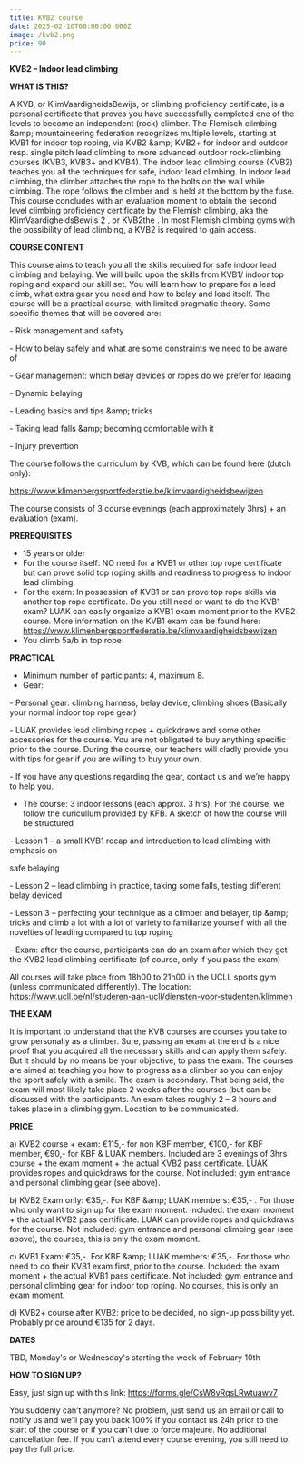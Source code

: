 ```yaml
---
title: KVB2 course
date: 2025-02-10T00:00:00.000Z
image: /kvb2.png
price: 90
---
```


**KVB2 – Indoor lead climbing**

**WHAT IS THIS?**

A KVB, or KlimVaardigheidsBewijs, or climbing proficiency certificate, is a personal certificate that proves you have successfully completed one of the levels to become an independent (rock) climber. The Flemisch climbing \&amp; mountaineering federation recognizes multiple levels, starting at KVB1 for indoor top roping, via KVB2 \&amp; KVB2+ for indoor and outdoor resp. single pitch lead climbing to more advanced outdoor rock-climbing courses (KVB3, KVB3+ and KVB4). The indoor lead climbing course (KVB2) teaches you all the techniques for safe, indoor lead climbing. In indoor lead climbing, the climber attaches the rope to the bolts on the wall while climbing. The rope follows the climber and is held at the bottom by the fuse. This course concludes with an evaluation moment to obtain the second level climbing proficiency certificate by the Flemish climbing, aka the KlimVaardigheidsBewijs 2 , or KVB2the . In most Flemish climbing gyms with the possibility of lead climbing, a KVB2 is required to gain access.

**COURSE CONTENT**

This course aims to teach you all the skills required for safe indoor lead climbing and belaying. We will build upon the skills from KVB1/ indoor top roping and expand our skill set. You will learn how to prepare for a lead climb, what extra gear you need and how to belay and lead itself. The course will be a practical course, with limited pragmatic theory. Some specific themes that will be covered are:

\- Risk management and safety

\- How to belay safely and what are some constraints we need to be aware of

\- Gear management: which belay devices or ropes do we prefer for leading

\- Dynamic belaying

\- Leading basics and tips \&amp; tricks

\- Taking lead falls \&amp; becoming comfortable with it

\- Injury prevention

The course follows the curriculum by KVB, which can be found here (dutch only):

<https://www.klimenbergsportfederatie.be/klimvaardigheidsbewijzen>

The course consists of 3 course evenings (each approximately 3hrs) + an evaluation (exam).

**PREREQUISITES**

- 15 years or older
- For the course itself: NO need for a KVB1 or other top rope certificate but can prove solid top roping skills and readiness to progress to indoor lead climbing.
- For the exam: In possession of KVB1 or can prove top rope skills via another top rope certificate. Do you still need or want to do the KVB1 exam? LUAK can easily organize a KVB1 exam moment prior to the KVB2 course. More information on the KVB1 exam can be found here: <https://www.klimenbergsportfederatie.be/klimvaardigheidsbewijzen>
- You climb 5a/b in top rope

**PRACTICAL**

- Minimum number of participants: 4, maximum 8.
- Gear:

\- Personal gear: climbing harness, belay device, climbing shoes (Basically your normal indoor top rope gear)

\- LUAK provides lead climbing ropes + quickdraws and some other accessories for the course. You are not obligated to buy anything specific prior to the course. During the course, our teachers will cladly provide you with tips for gear if you are willing to buy your own.

\- If you have any questions regarding the gear, contact us and we’re happy to help you.

- The course: 3 indoor lessons (each approx. 3 hrs). For the course, we follow the curicullum provided by KFB. A sketch of how the course will be structured

\- Lesson 1 – a small KVB1 recap and introduction to lead climbing with emphasis on

safe belaying

\- Lesson 2 – lead climbing in practice, taking some falls, testing different belay deviced

\- Lesson 3 – perfecting your technique as a climber and belayer, tip \&amp; tricks and climb a lot with a lot of variety to familiarize yourself with all the novelties of leading compared to top roping

\- Exam: after the course, participants can do an exam after which they get the KVB2 lead climbing certificate (of course, only if you pass the exam)

All courses will take place from 18h00 to 21h00 in the UCLL sports gym (unless communicated differently). The location: <https://www.ucll.be/nl/studeren-aan-ucll/diensten-voor-studenten/klimmen>

**THE EXAM**

It is important to understand that the KVB courses are courses you take to grow personally as a climber. Sure, passing an exam at the end is a nice proof that you acquired all the necessary skills and can apply them safely. But it should by no means be your objective, to pass the exam. The courses are aimed at teaching you how to progress as a climber so you can enjoy the sport safely with a smile. The exam is secondary. That being said, the exam will most likely take place 2 weeks after the courses (but can be discussed with the participants. An exam takes roughly 2 – 3 hours and takes place in a climbing gym. Location to be communicated.

**PRICE**

a) KVB2 course + exam: €115,- for non KBF member, €100,- for KBF member, €90,- for KBF & LUAK members. Included are 3 evenings of 3hrs course + the exam moment + the actual KVB2 pass certificate. LUAK provides ropes and quickdraws for the course. Not included: gym entrance and personal climbing gear (see above).

b) KVB2 Exam only: €35,-. For KBF \&amp; LUAK members: €35,- . For those who only want to sign up for the exam moment. Included: the exam moment + the actual KVB2 pass certificate. LUAK can provide ropes and quickdraws for the course. Not included: gym entrance and personal climbing gear (see above), the courses, this is only the exam moment.

c) KVB1 Exam: €35,-. For KBF \&amp; LUAK members: €35,-. For those who need to do their KVB1 exam first, prior to the course. Included: the exam moment + the actual KVB1 pass certificate. Not included: gym entrance and personal climbing gear for indoor top roping. No courses, this is only an exam moment.

d) KVB2+ course after KVB2: price to be decided, no sign-up possibility yet. Probably price around €135 for 2 days.

**DATES**

TBD, Monday's or Wednesday's starting the week of February 10th

**HOW TO SIGN UP?**

Easy, just sign up with this link: <https://forms.gle/CsW8vRqsLRwtuawv7>

You suddenly can’t anymore? No problem, just send us an email or call to notify us and we’ll pay you back 100% if you contact us 24h prior to the start of the course or if you can’t due to force majeure. No additional cancellation fee. If you can’t attend every course evening, you still need to pay the full price.
